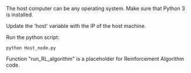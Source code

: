The host computer can be any operating system. Make sure that Python 3 is installed.

Update the 'host' variable with the IP of the host machine.

Run the python script:
```
python Host_node.py
```

Function "run_RL_algorithm" is a placeholder for Reinforcement Algorithm code.